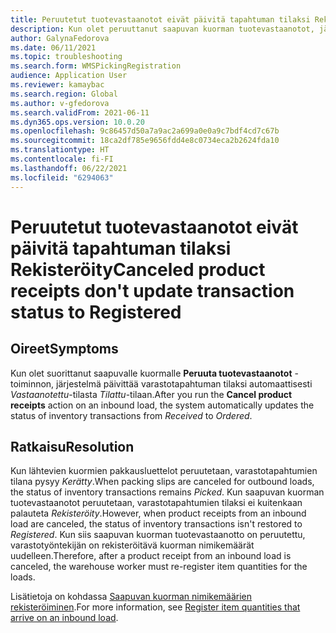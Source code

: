 ```yaml
---
title: Peruutetut tuotevastaanotot eivät päivitä tapahtuman tilaksi Rekisteröity
description: Kun olet peruuttanut saapuvan kuorman tuotevastaanotot, järjestelmä päivittää varastotapahtuman tilaksi automaattisesti Vastaanotettu-tilasta Tilattu-tilaan.
author: GalynaFedorova
ms.date: 06/11/2021
ms.topic: troubleshooting
ms.search.form: WMSPickingRegistration
audience: Application User
ms.reviewer: kamaybac
ms.search.region: Global
ms.author: v-gfedorova
ms.search.validFrom: 2021-06-11
ms.dyn365.ops.version: 10.0.20
ms.openlocfilehash: 9c86457d50a7a9ac2a699a0e0a9c7bdf4cd7c67b
ms.sourcegitcommit: 18ca2df785e9656fdd4e8c0734eca2b2624fda10
ms.translationtype: HT
ms.contentlocale: fi-FI
ms.lasthandoff: 06/22/2021
ms.locfileid: "6294063"
---
```

# <a name="canceled-product-receipts-dont-update-transaction-status-to-registered"></a><span data-ttu-id="012bb-103">Peruutetut tuotevastaanotot eivät päivitä tapahtuman tilaksi Rekisteröity</span><span class="sxs-lookup"><span data-stu-id="012bb-103">Canceled product receipts don't update transaction status to Registered</span></span>

## <a name="symptoms"></a><span data-ttu-id="012bb-104">Oireet</span><span class="sxs-lookup"><span data-stu-id="012bb-104">Symptoms</span></span>

<span data-ttu-id="012bb-105">Kun olet suorittanut saapuvalle kuormalle **Peruuta tuotevastaanotot** -toiminnon, järjestelmä päivittää varastotapahtuman tilaksi automaattisesti *Vastaanotettu*-tilasta *Tilattu*-tilaan.</span><span class="sxs-lookup"><span data-stu-id="012bb-105">After you run the **Cancel product receipts** action on an inbound load, the system automatically updates the status of inventory transactions from *Received* to *Ordered*.</span></span>

## <a name="resolution"></a><span data-ttu-id="012bb-106">Ratkaisu</span><span class="sxs-lookup"><span data-stu-id="012bb-106">Resolution</span></span>

<span data-ttu-id="012bb-107">Kun lähtevien kuormien pakkausluettelot peruutetaan, varastotapahtumien tilana pysyy *Kerätty*.</span><span class="sxs-lookup"><span data-stu-id="012bb-107">When packing slips are canceled for outbound loads, the status of inventory transactions remains *Picked*.</span></span> <span data-ttu-id="012bb-108">Kun saapuvan kuorman tuotevastaanotot peruutetaan, varastotapahtumien tilaksi ei kuitenkaan palauteta *Rekisteröity*.</span><span class="sxs-lookup"><span data-stu-id="012bb-108">However, when product receipts from an inbound load are canceled, the status of inventory transactions isn't restored to *Registered*.</span></span> <span data-ttu-id="012bb-109">Kun siis saapuvan kuorman tuotevastaanotto on peruutettu, varastotyöntekijän on rekisteröitävä kuorman nimikemäärät uudelleen.</span><span class="sxs-lookup"><span data-stu-id="012bb-109">Therefore, after a product receipt from an inbound load is canceled, the warehouse worker must re-register item quantities for the loads.</span></span>

<span data-ttu-id="012bb-110">Lisätietoja on kohdassa [Saapuvan kuorman nimikemäärien rekisteröiminen](/dynamics365/supply-chain/warehousing/inbound-load-handling#register-item-quantities-arriving).</span><span class="sxs-lookup"><span data-stu-id="012bb-110">For more information, see [Register item quantities that arrive on an inbound load](/dynamics365/supply-chain/warehousing/inbound-load-handling#register-item-quantities-arriving).</span></span>
